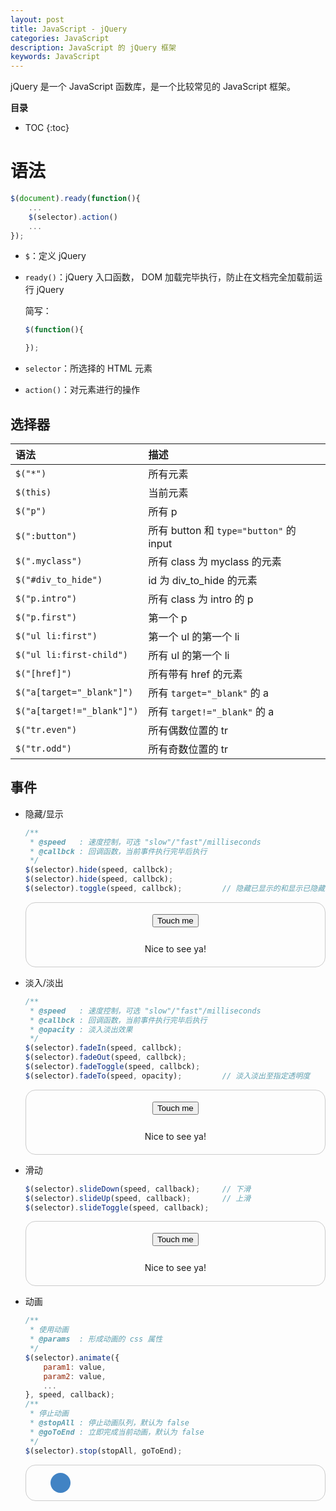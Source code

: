 ```yaml
---
layout: post
title: JavaScript - jQuery
categories: JavaScript
description: JavaScript 的 jQuery 框架
keywords: JavaScript
---
```


jQuery 是一个 JavaScript 函数库，是一个比较常见的 JavaScript 框架。

<script src="{{site.url}}/assets/vendor/jquery/dist/jquery.min.js"></script>

**目录**

* TOC
{:toc}

# 语法

```js
$(document).ready(function(){
    ...
    $(selector).action()
    ...
});
```

* `$`：定义 jQuery

* `ready()`：jQuery 入口函数， DOM 加载完毕执行，防止在文档完全加载前运行 jQuery

    简写：
    
    ```js
    $(function(){

    });
    ```

* `selector`：所选择的 HTML 元素

* `action()`：对元素进行的操作

## 选择器

语法 | 描述
:- | :-
`$("*")` | 所有元素
`$(this)` | 当前元素
`$("p")` | 所有 p 
`$(":button")` | 所有 button 和 `type="button"` 的 input
`$(".myclass")` | 所有 class 为 myclass 的元素
`$("#div_to_hide")` | id 为 div_to_hide 的元素
`$("p.intro")` | 所有 class 为 intro 的 p 
`$("p.first")` | 第一个 p 
`$("ul li:first")` | 第一个 ul 的第一个 li
`$("ul li:first-child")` | 所有 ul 的第一个 li
`$("[href]")` | 所有带有 href 的元素
`$("a[target="_blank"]")` | 所有 `target="_blank"` 的 a
`$("a[target!="_blank"]")` | 所有 `target!="_blank"` 的 a
`$("tr.even")` | 所有偶数位置的 tr
`$("tr.odd")` | 所有奇数位置的 tr

## 事件

* 隐藏/显示

    ```js
    /**
     * @speed   : 速度控制，可选 "slow"/"fast"/milliseconds
     * @callbck : 回调函数，当前事件执行完毕后执行
     */
    $(selector).hide(speed, callbck);
    $(selector).hide(speed, callbck);
    $(selector).toggle(speed, callbck);         // 隐藏已显示的和显示已隐藏的元素
    ```

    <div style="text-align:center; border: 1px solid #ccc;padding:6px 20px;border-radius: 16px;">
    <button id="btn_toggle" style="margin: 12px 0px">Touch me</button>
    <p id="p_toggle" style="text-align:center">Nice to see ya!</p>
    </div>

* 淡入/淡出

    ```js
    /**
     * @speed   : 速度控制，可选 "slow"/"fast"/milliseconds
     * @callbck : 回调函数，当前事件执行完毕后执行
     * @opacity : 淡入淡出效果
     */
    $(selector).fadeIn(speed, callbck);
    $(selector).fadeOut(speed, callbck);
    $(selector).fadeToggle(speed, callbck);
    $(selector).fadeTo(speed, opacity);         // 淡入淡出至指定透明度
    ```

    <div style="text-align:center; border: 1px solid #ccc;padding:6px 20px;border-radius: 16px;">
    <button id="btn_fade" style="margin: 12px 0px">Touch me</button>
    <p id="p_fade" style="text-align:center">Nice to see ya!</p>
    </div>

* 滑动

    ```js
    $(selector).slideDown(speed, callback);     // 下滑
    $(selector).slideUp(speed, callback);       // 上滑
    $(selector).slideToggle(speed, callback);
    ```

    <div style="text-align:center; border: 1px solid #ccc;padding:6px 20px;border-radius: 16px;">
    <button id="btn_slide" style="margin: 12px 0px">Touch me</button>
    <p id="p_slide" style="text-align:center">Nice to see ya!</p>
    </div>

* 动画

    ```js
    /**
     * 使用动画
     * @params  : 形成动画的 css 属性
     */
    $(selector).animate({
        param1: value,
        param2: value,
        ...
    }, speed, callback);
    /**
     * 停止动画
     * @stopAll : 停止动画队列，默认为 false
     * @goToEnd : 立即完成当前动画，默认为 false
     */
    $(selector).stop(stopAll, goToEnd);
    ```

    <div style="text-align:center; border: 1px solid #ccc;padding:6px 20px;border-radius: 16px;">
    <div onclick="tiggerAnimation()" style="margin:auto;width:400px;padding:6px">
    <div style="background:#4183c4;height:32px;width:32px;position:relative;border-radius:16px;">
    </div>
	</div>
    </div>

<script>
$(function(){
    $("#btn_toggle").click(function(){
        $("#p_toggle").toggle("slow");
    });
    $("#btn_fade").click(function(){
        $("#p_fade").fadeToggle("slow");
    });
    $("#btn_slide").click(function(){
        $("#p_slide").slideToggle("slow");
    });
});
function tiggerAnimation(){
   window.setInterval(function(){
	   $("div").animate({left:'+=400px'}, 1500);
    $("div").animate({left:'-=400px'}, 1500);
  }, 1000);
};
</script>